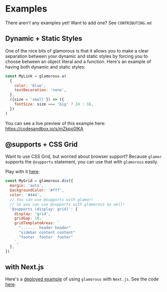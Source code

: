 # Examples

There aren't any examples yet! Want to add one? See `CONTRIBUTING.md`

## Dynamic + Static Styles

One of the nice bits of glamorous is that it allows you to make a clear
separation between your dynamic and static styles by forcing you to choose
between an object literal and a function. Here's an example of having both
dynamic and static styles:

```javascript
const MyLink = glamorous.a(
  {
    color: 'blue',
    textDecoration: 'none',
  },
  ({size = 'small'}) => ({
    fontSize: size === 'big' ? 24 : 16,
  })
)
```

You can see a live preview of this example here: https://codesandbox.io/s/mZkpo0lKA

## @supports + CSS Grid

Want to use CSS Grid, but worried about browser support? Because `glamor`
supports the `@supports` statement, you can use that with `glamorous` easily.

Play with it [here](https://codesandbox.io/s/2k8yll8qj):

```javascript
const MyGrid = glamorous.div({
  margin: 'auto',
  backgroundColor: '#fff',
  color: '#444',
  // You can use @supports with glamor!
  // So you can use @supports with glamorous as well!
  '@supports (display: grid)': {
    display: 'grid',
    gridGap: 10,
    gridTemplateAreas: `
      "....... header header"
      "sidebar content content"
      "footer  footer  footer"
    `,
  },
})
```

## with Next.js

Here's a [deployed example](https://with-glamorous-zrqwerosse.now.sh/) of using
`glamorous` with `Next.js`. See the code [here][next].

[next]: https://github.com/zeit/next.js/tree/master/examples/with-glamorous
